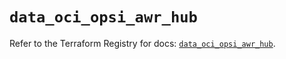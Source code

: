 # `data_oci_opsi_awr_hub`

Refer to the Terraform Registry for docs: [`data_oci_opsi_awr_hub`](https://registry.terraform.io/providers/oracle/oci/6.18.0/docs/data-sources/opsi_awr_hub).

